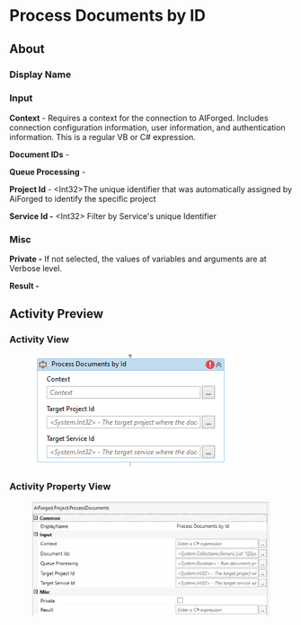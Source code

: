 # Process Documents by ID

## About

### Display Name

### Input

**Context** - Requires a context for the connection to AIForged. Includes connection configuration information, user information, and authentication information. This is a regular VB or C# expression.

**Document IDs** -

**Queue Processing** -

**Project Id** - \<Int32>The unique identifier that was automatically assigned by AiForged to identify the specific project

**Service Id -** \<Int32> Filter by Service's unique Identifier

### Misc

**Private -** If not selected, the values of variables and arguments are at Verbose level.

**Result -**

## Activity Preview

### Activity View

<figure><img src="../../../assets/image (100) (1).png" alt=""><figcaption></figcaption></figure>

### Activity Property View

<figure><img src="../../../assets/image (79) (1).png" alt=""><figcaption></figcaption></figure>

